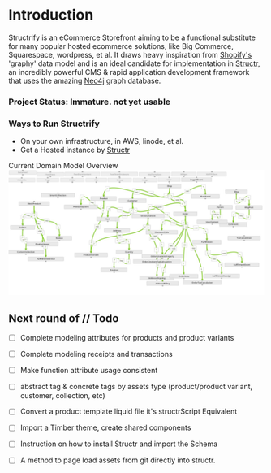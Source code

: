 # Introduction
Structrify is an eCommerce Storefront aiming to be a functional substitute for many popular hosted ecommerce solutions, like Big Commerce, Squarespace, wordpress, et al.  It draws heavy inspiration from [Shopify's](http://shopify.com) 'graphy' data model and is an ideal candidate for implementation in [Structr](http://structr.org), an incredibly powerful CMS & rapid application development framework that uses the amazing [Neo4j](http://neo4j.com/) graph database.

### Project Status:  Immature. not yet usable

### Ways to Run Structrify
- On your own infrastructure, in AWS, linode, et al.
- Get a Hosted instance by [Structr](https://hosting.structr.com/)

Current Domain Model Overview
![graph image](images/structrify.0-0-0.jpg)

## Next round of // Todo
- [ ] Complete modeling attributes for products and product variants
- [ ] Complete modeling receipts and transactions
- [ ] Make function attribute usage consistent 
- [ ] abstract tag & concrete tags by assets type (product/product variant, customer, collection, etc)
- [ ] Convert a product template liquid file it's structrScript Equivalent  
- [ ] Import a Timber theme, create shared components
- [ ] Instruction on how to install Structr and import the Schema
- [ ] A method to page load assets from git directly into structr. 


  
